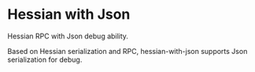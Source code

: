 Hessian with Json
======
Hessian RPC with Json debug ability.

Based on Hessian serialization and RPC, hessian-with-json supports Json serialization for debug.